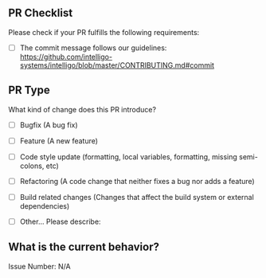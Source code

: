 ## PR Checklist

Please check if your PR fulfills the following requirements:

- [ ] The commit message follows our guidelines: https://github.com/intelligo-systems/intelligo/blob/master/CONTRIBUTING.md#commit

## PR Type

What kind of change does this PR introduce?

<!-- Please check the one that applies to this PR using "x". -->

- [ ] Bugfix (A bug fix)
- [ ] Feature (A new feature)
- [ ] Code style update (formatting, local variables, formatting, missing semi-colons, etc)
- [ ] Refactoring (A code change that neither fixes a bug nor adds a feature)
- [ ] Build related changes (Changes that affect the build system or external dependencies)
- [ ] Other... Please describe:


## What is the current behavior?
<!-- Please describe the current behavior that you are modifying, or link to a relevant issue. -->

Issue Number: N/A

